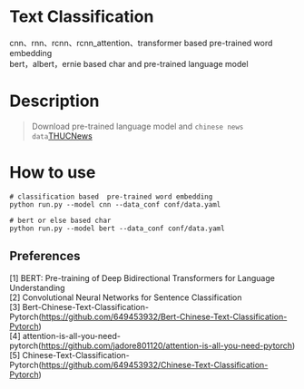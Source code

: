 
# Text Classification
cnn、rnn、rcnn、rcnn_attention、transformer based  pre-trained word embedding <br>
bert，albert，ernie based char and pre-trained language model

# Description
> Download pre-trained language model and `chinese news data`[THUCNews](http://thuctc.thunlp.org/)


# How to use
```
# classification based  pre-trained word embedding
python run.py --model cnn --data_conf conf/data.yaml

# bert or else based char
python run.py --model bert --data_conf conf/data.yaml

```

## Preferences
[1] BERT: Pre-training of Deep Bidirectional Transformers for Language Understanding  
[2] Convolutional Neural Networks for Sentence Classification <br>
[3] Bert-Chinese-Text-Classification-Pytorch(https://github.com/649453932/Bert-Chinese-Text-Classification-Pytorch) <br>
[4] attention-is-all-you-need-pytorch(https://github.com/jadore801120/attention-is-all-you-need-pytorch) <br>
[5] Chinese-Text-Classification-Pytorch(https://github.com/649453932/Chinese-Text-Classification-Pytorch)